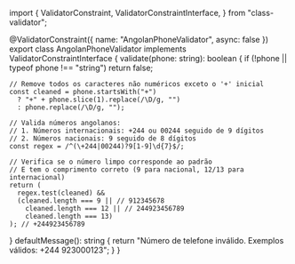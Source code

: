 import {
  ValidatorConstraint,
  ValidatorConstraintInterface,
} from "class-validator";

@ValidatorConstraint({ name: "AngolanPhoneValidator", async: false })
export class AngolanPhoneValidator implements ValidatorConstraintInterface {
  validate(phone: string): boolean {
    if (!phone || typeof phone !== "string") return false;

    // Remove todos os caracteres não numéricos exceto o '+' inicial
    const cleaned = phone.startsWith("+")
      ? "+" + phone.slice(1).replace(/\D/g, "")
      : phone.replace(/\D/g, "");

    // Valida números angolanos:
    // 1. Números internacionais: +244 ou 00244 seguido de 9 dígitos
    // 2. Números nacionais: 9 seguido de 8 dígitos
    const regex = /^(\+244|00244)?9[1-9]\d{7}$/;

    // Verifica se o número limpo corresponde ao padrão
    // E tem o comprimento correto (9 para nacional, 12/13 para internacional)
    return (
      regex.test(cleaned) &&
      (cleaned.length === 9 || // 912345678
        cleaned.length === 12 || // 244923456789
        cleaned.length === 13)
    ); // +244923456789
  }
  defaultMessage(): string {
    return "Número de telefone inválido. Exemplos válidos: +244 923000123";
  }
}
